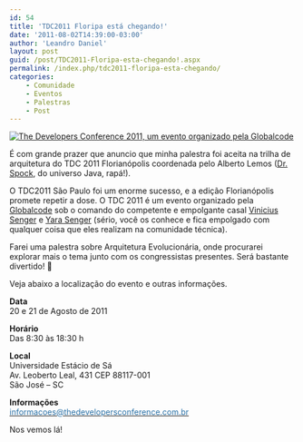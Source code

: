 ```yaml
---
id: 54
title: 'TDC2011 Floripa está chegando!'
date: '2011-08-02T14:39:00-03:00'
author: 'Leandro Daniel'
layout: post
guid: /post/TDC2011-Floripa-esta-chegando!.aspx
permalink: /index.php/tdc2011-floripa-esta-chegando/
categories:
    - Comunidade
    - Eventos
    - Palestras
    - Post
---
```


[![ The Developers Conference 2011, um evento organizado pela Globalcode](http://www.leandrodaniel.com/themes/lod3/img/banner-TDC2011-600x75.png " The Developers Conference 2011, um evento organizado pela Globalcode")](http://www.thedevelopersconference.com.br)

É com grande prazer que anuncio que minha palestra foi aceita na trilha de arquitetura do TDC 2011 Florianópolis coordenada pelo Alberto Lemos ([Dr. Spock](http://twitter.com/drspockbr), do universo Java, rapá!).

O TDC2011 São Paulo foi um enorme sucesso, e a edição Florianópolis promete repetir a dose. O TDC 2011 é um evento organizado pela [Globalcode](http://www.globalcode.com.br) sob o comando do competente e empolgante casal [Vinicius Senger](http://twitter.com/vsenger) e [Yara Senger](http://twitter.com/yarasenger) (sério, você os conhece e fica empolgado com qualquer coisa que eles realizam na comunidade técnica).

Farei uma palestra sobre Arquitetura Evolucionária, onde procurarei explorar mais o tema junto com os congressistas presentes. Será bastante divertido! 🙂

Veja abaixo a localização do evento e outras informações.

**Data**   
20 e 21 de Agosto de 2011

**Horário**   
Das 8:30 às 18:30 h

**Local**   
Universidade Estácio de Sá  
Av. Leoberto Leal, 431 CEP 88117-001  
São José – SC

**Informações**   
[<span style="color: #2970a6;">informacoes@thedevelopersconference.com.br</span>](mailto:informacoes@thedevelopersconference.com.br)

Nos vemos lá!